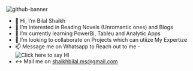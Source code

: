 ![github-banner](https://github.com/user-attachments/assets/a5edf3c8-5403-4e55-bdcf-628f32081d38)


- 👋 Hi, I’m Bilal Shaikh
- 👀 I’m interested in Reading Novels (Unromantic ones) and Blogs 
- 🌱 I’m currently learning PowerBi, Tableu and Analytic Apps
- 💞️ I’m looking to collaborate on Projects which can utiize My Expertize
- 📫 Message me on Whatsapp to Reach out to me  - ![Click here to say HI](https://api.whatsapp.com/send/?phone=919820625299&text=Hi%20Bilaal&type=phone_number&app_absent=0)
- ↔️ Mail me on shaikhbilal.ms@gmail.com 
  
<!---
Biilal-sh/Biilal-sh is a ✨ special ✨ repository because its `README.md` (this file) appears on your GitHub profile.
You can click the Preview link to take a look at your changes.
--->
